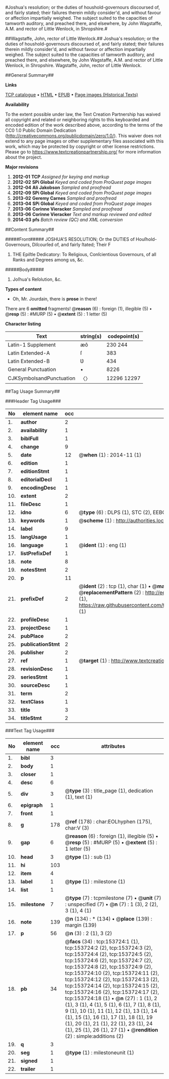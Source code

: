 #Joshua's resolution; or the duties of houshold-governours discoursed of, and fairly stated; their failures therein mildly consider'd, and without favour or affection impartially weighed. The subject suited to the capacities of tamworth auditory, and preached there, and elsewhere, by John Wagstaffe, A.M. and rector of Little Wenlock, in Shropshire.#

##Wagstaffe, John, rector of Little Wenlock.##
Joshua's resolution; or the duties of houshold-governours discoursed of, and fairly stated; their failures therein mildly consider'd, and without favour or affection impartially weighed. The subject suited to the capacities of tamworth auditory, and preached there, and elsewhere, by John Wagstaffe, A.M. and rector of Little Wenlock, in Shropshire.
Wagstaffe, John, rector of Little Wenlock.

##General Summary##

**Links**

[TCP catalogue](http://www.ota.ox.ac.uk/tcp/)  • 
[HTML](http://tei.it.ox.ac.uk/tcp/Texts-HTML/free/A96/A96416.html)  • 
[EPUB](http://tei.it.ox.ac.uk/tcp/Texts-EPUB/free/A96/A96416.epub) • 
[Page images (Historical Texts)](https://historicaltexts.jisc.ac.uk/eebo-99896045e)

**Availability**

To the extent possible under law, the Text Creation Partnership has waived all copyright and related or neighboring rights to this keyboarded and encoded edition of the work described above, according to the terms of the CC0 1.0 Public Domain Dedication (http://creativecommons.org/publicdomain/zero/1.0/). This waiver does not extend to any page images or other supplementary files associated with this work, which may be protected by copyright or other license restrictions. Please go to https://www.textcreationpartnership.org/ for more information about the project.

**Major revisions**

1. __2012-01__ __TCP__ *Assigned for keying and markup*
1. __2012-02__ __SPi Global__ *Keyed and coded from ProQuest page images*
1. __2012-04__ __Ali Jakobson__ *Sampled and proofread*
1. __2012-09__ __SPi Global__ *Keyed and coded from ProQuest page images*
1. __2013-02__ __Geremy Carnes__ *Sampled and proofread*
1. __2013-04__ __SPi Global__ *Keyed and coded from ProQuest page images*
1. __2013-06__ __Corinne Vieracker__ *Sampled and proofread*
1. __2013-06__ __Corinne Vieracker__ *Text and markup reviewed and edited*
1. __2014-03__ __pfs__ *Batch review (QC) and XML conversion*

##Content Summary##

#####Front#####
JOSHUA'S RESOLUTION; Or the DUTIES of Houſhold-Governours, Diſcourſed of, and fairly ſtated; Their F
1. THE Epiſtle Dedicatory: To Religious, Conſcientious Governours, of all Ranks and Degrees among us, &c.

#####Body#####

1. Joſhua's Reſolution, &c.

**Types of content**

  * Oh, Mr. Jourdain, there is **prose** in there!

There are 6 **omitted** fragments! 
 @__reason__ (6) : foreign (1), illegible (5)  •  @__resp__ (5) : #MURP (5)  •  @__extent__ (5) : 1 letter (5)

**Character listing**


|Text|string(s)|codepoint(s)|
|---|---|---|
|Latin-1 Supplement|æô|230 244|
|Latin Extended-A|ſ|383|
|Latin Extended-B|Ʋ|434|
|General Punctuation|•|8226|
|CJKSymbolsandPunctuation|〈〉|12296 12297|

##Tag Usage Summary##

###Header Tag Usage###

|No|element name|occ|attributes|
|---|---|---|---|
|1.|__author__|2||
|2.|__availability__|1||
|3.|__biblFull__|1||
|4.|__change__|9||
|5.|__date__|12| @__when__ (1) : 2014-11 (1)|
|6.|__edition__|1||
|7.|__editionStmt__|1||
|8.|__editorialDecl__|1||
|9.|__encodingDesc__|1||
|10.|__extent__|2||
|11.|__fileDesc__|1||
|12.|__idno__|6| @__type__ (6) : DLPS (1), STC (2), EEBO-CITATION (1), PROQUEST (1), VID (1)|
|13.|__keywords__|1| @__scheme__ (1) : http://authorities.loc.gov/ (1)|
|14.|__label__|9||
|15.|__langUsage__|1||
|16.|__language__|1| @__ident__ (1) : eng (1)|
|17.|__listPrefixDef__|1||
|18.|__note__|8||
|19.|__notesStmt__|2||
|20.|__p__|11||
|21.|__prefixDef__|2| @__ident__ (2) : tcp (1), char (1)  •  @__matchPattern__ (2) : ([0-9\-]+):([0-9IVX]+) (1), (.+) (1)  •  @__replacementPattern__ (2) : http://eebo.chadwyck.com/downloadtiff?vid=$1&page=$2 (1), https://raw.githubusercontent.com/textcreationpartnership/Texts/master/tcpchars.xml#$1 (1)|
|22.|__profileDesc__|1||
|23.|__projectDesc__|1||
|24.|__pubPlace__|2||
|25.|__publicationStmt__|2||
|26.|__publisher__|2||
|27.|__ref__|1| @__target__ (1) : http://www.textcreationpartnership.org/docs/. (1)|
|28.|__revisionDesc__|1||
|29.|__seriesStmt__|1||
|30.|__sourceDesc__|1||
|31.|__term__|2||
|32.|__textClass__|1||
|33.|__title__|3||
|34.|__titleStmt__|2||


###Text Tag Usage###

|No|element name|occ|attributes|
|---|---|---|---|
|1.|__bibl__|3||
|2.|__body__|1||
|3.|__closer__|1||
|4.|__desc__|6||
|5.|__div__|3| @__type__ (3) : title_page (1), dedication (1), text (1)|
|6.|__epigraph__|1||
|7.|__front__|1||
|8.|__g__|178| @__ref__ (178) : char:EOLhyphen (175), char:V (3)|
|9.|__gap__|6| @__reason__ (6) : foreign (1), illegible (5)  •  @__resp__ (5) : #MURP (5)  •  @__extent__ (5) : 1 letter (5)|
|10.|__head__|3| @__type__ (1) : sub (1)|
|11.|__hi__|103||
|12.|__item__|4||
|13.|__label__|1| @__type__ (1) : milestone (1)|
|14.|__list__|1||
|15.|__milestone__|7| @__type__ (7) : tcpmilestone (7)  •  @__unit__ (7) : unspecified (7)  •  @__n__ (7) : 1 (3), 2 (2), 3 (1), 4 (1)|
|16.|__note__|139| @__n__ (134) : * (134)  •  @__place__ (139) : margin (139)|
|17.|__p__|56| @__n__ (3) : 2 (1), 3 (2)|
|18.|__pb__|34| @__facs__ (34) : tcp:153724:1 (1), tcp:153724:2 (2), tcp:153724:3 (2), tcp:153724:4 (2), tcp:153724:5 (2), tcp:153724:6 (2), tcp:153724:7 (2), tcp:153724:8 (2), tcp:153724:9 (2), tcp:153724:10 (2), tcp:153724:11 (2), tcp:153724:12 (2), tcp:153724:13 (2), tcp:153724:14 (2), tcp:153724:15 (2), tcp:153724:16 (2), tcp:153724:17 (2), tcp:153724:18 (1)  •  @__n__ (27) : 1 (1), 2 (1), 3 (1), 4 (1), 5 (1), 6 (1), 7 (1), 8 (1), 9 (1), 10 (1), 11 (1), 12 (1), 13 (1), 14 (1), 15 (1), 16 (1), 17 (1), 18 (1), 19 (1), 20 (1), 21 (1), 22 (1), 23 (1), 24 (1), 25 (1), 26 (1), 27 (1)  •  @__rendition__ (2) : simple:additions (2)|
|19.|__q__|3||
|20.|__seg__|1| @__type__ (1) : milestoneunit (1)|
|21.|__signed__|1||
|22.|__trailer__|1||

